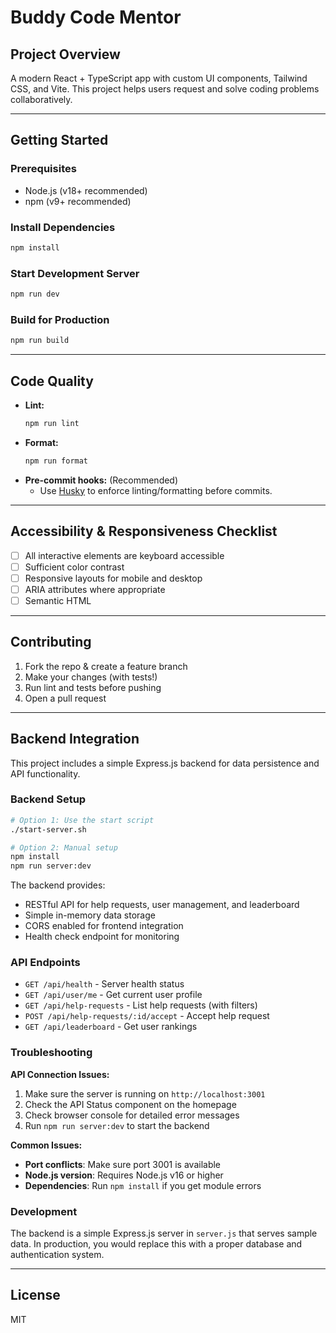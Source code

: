 # Buddy Code Mentor

## Project Overview
A modern React + TypeScript app with custom UI components, Tailwind CSS, and Vite. This project helps users request and solve coding problems collaboratively.

---

## Getting Started

### Prerequisites
- Node.js (v18+ recommended)
- npm (v9+ recommended)

### Install Dependencies
```bash
npm install
```

### Start Development Server
```bash
npm run dev
```

### Build for Production
```bash
npm run build
```

---



## Code Quality

- **Lint:**
  ```bash
  npm run lint
  ```
- **Format:**
  ```bash
  npm run format
  ```
- **Pre-commit hooks:** (Recommended)
  - Use [Husky](https://typicode.github.io/husky/) to enforce linting/formatting before commits.

---

## Accessibility & Responsiveness Checklist
- [ ] All interactive elements are keyboard accessible
- [ ] Sufficient color contrast
- [ ] Responsive layouts for mobile and desktop
- [ ] ARIA attributes where appropriate
- [ ] Semantic HTML

---

## Contributing
1. Fork the repo & create a feature branch
2. Make your changes (with tests!)
3. Run lint and tests before pushing
4. Open a pull request

---

## Backend Integration
This project includes a simple Express.js backend for data persistence and API functionality.

### Backend Setup
```bash
# Option 1: Use the start script
./start-server.sh

# Option 2: Manual setup
npm install
npm run server:dev
```

The backend provides:
- RESTful API for help requests, user management, and leaderboard
- Simple in-memory data storage
- CORS enabled for frontend integration
- Health check endpoint for monitoring

### API Endpoints
- `GET /api/health` - Server health status
- `GET /api/user/me` - Get current user profile
- `GET /api/help-requests` - List help requests (with filters)
- `POST /api/help-requests/:id/accept` - Accept help request
- `GET /api/leaderboard` - Get user rankings

### Troubleshooting

**API Connection Issues:**
1. Make sure the server is running on `http://localhost:3001`
2. Check the API Status component on the homepage
3. Check browser console for detailed error messages
4. Run `npm run server:dev` to start the backend

**Common Issues:**
- **Port conflicts**: Make sure port 3001 is available
- **Node.js version**: Requires Node.js v16 or higher
- **Dependencies**: Run `npm install` if you get module errors

### Development
The backend is a simple Express.js server in `server.js` that serves sample data. In production, you would replace this with a proper database and authentication system.

---

## License
MIT
